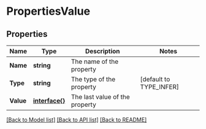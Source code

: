 # PropertiesValue

## Properties

Name | Type | Description | Notes
------------ | ------------- | ------------- | -------------
**Name** | **string** | The name of the property | 
**Type** | **string** | The type of the property | [default to TYPE_INFER]
**Value** | [**interface{}**](.md) | The last value of the property | 

[[Back to Model list]](../README.md#documentation-for-models) [[Back to API list]](../README.md#documentation-for-api-endpoints) [[Back to README]](../README.md)


